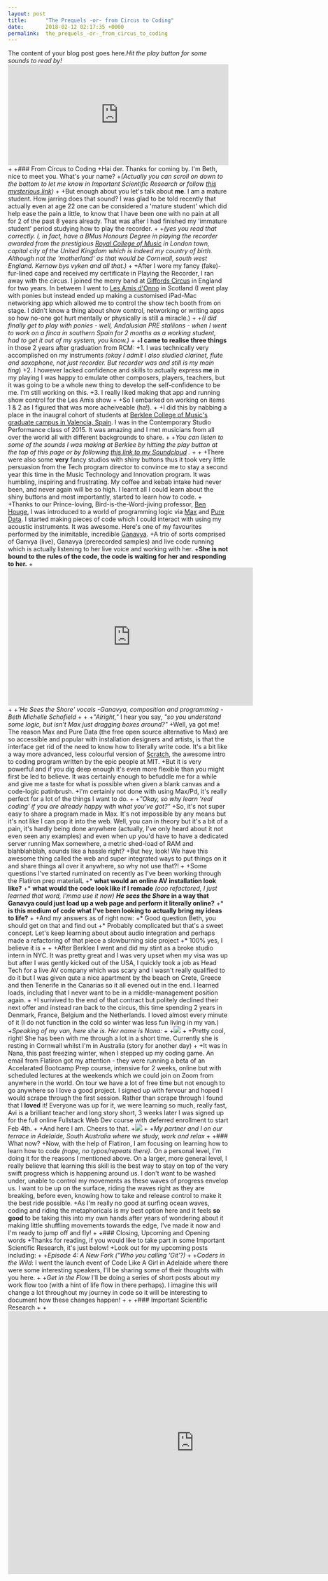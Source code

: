 ```yaml
---
layout: post
title:      "The Prequels -or- from Circus to Coding"
date:       2018-02-12 02:17:35 +0000
permalink:  the_prequels_-or-_from_circus_to_coding
---
```



The content of your blog post goes here.*Hit the play button for some sounds to read by!*<iframe width="100%" height="230" scrolling="no" frameborder="no" allow="autoplay" src="https://w.soundcloud.com/player/?url=https%3A//api.soundcloud.com/playlists/8200112&amp;color=%23ff5500&amp;auto_play=false&amp;hide_related=false&amp;show_comments=true&amp;show_user=true&amp;show_reposts=false&amp;show_teaser=true&amp;visual=true"></iframe>
 +
 +### From Circus to Coding
 +Hai der. Thanks for coming by. I'm Beth, nice to meet you. What's your name? 
 +*(Actually you can scroll on down to the bottom to let me know in Important Scientific Research or follow [this mysterious link](https://goo.gl/forms/gbItbt8VlW7nPgpn2))*
 +
 +But enough about you let's talk about **me**. I am a mature student. How jarring does that sound? I was glad to be told recently that actually even at age 22 one can be considered a 'mature student' which did help ease the pain a little, to know that I have been one with no pain at all for 2 of the past 8 years already. That was after I had finished my 'immature student' period studying how to play the recorder. 
 +
 +*(yes you read that correctly. I, in fact, have a BMus Honours Degree in playing the recorder awarded from the prestigious [Royal College of Music](http://www.rcm.ac.uk/) in London town, capital city of the United Kingdom which is indeed my country of birth. Although not the 'motherland' as that would be Cornwall, south west England. Kernow bys vyken and all that.)*
 +
 +After I wore my fancy (fake)-fur-lined cape and received my certificate in Playing the Recorder, I ran away with the circus. I joined the merry band at [Giffords Circus](http://www.giffordscircus.com/) in England for two years. In between I went to [Les Amis d'Onno](https://www.lesamisdonno.com/) in Scotland (I went play with ponies but instead ended up making a customised iPad-Mac networking app which allowed me to control the show tech booth from on stage. I didn't know a thing about show control, networking or writing apps so how no-one got hurt mentally or physically is still a miracle.)
 +
 +*(I did finally get to play with ponies - well, Andalusian PRE stallions - when I went to work on a finca in southern Spain for 2 months as a working student, had to get it out of my system, you know.)*
 +
 +**I came to realise three things** in those 2 years after graduation from RCM:
 +1. I was technically very accomplished on my instruments *(okay I admit I also studied clarinet, flute and saxophone, not just recorder. But recorder was and still is my main ting*)
 +2. I however lacked confidence and skills to actually express **me** in my playing I was happy to emulate other composers, players, teachers, but it was going to be a whole new thing to develop the self-confidence to be me. I'm still working on this.
 +3. I really liked making that app and running show control for the Les Amis show
 +
 +So I embarked on working on items 1 & 2 as I figured that was more acheiveable (ha!).
 +
 +I did this by nabbing a place in the inaugral cohort of students at [Berklee College of Music's graduate campus in Valencia, Spain](https://valencia.berklee.edu/). I was in the Contemporary Studio Performance class of 2015. It was amazing and I met musicians from all over the world all with different backgrounds to share. 
 +
 +*You can listen to some of the sounds I was making at Berklee by hitting the play button at the top of this page or by following [this link to my Soundcloud](https://soundcloud.com/beth-schofield/sets/portfolio-woodwinds) .*
 +
 +
 +There were also some **very** fancy studios with shiny buttons thus it took very little persuasion from the Tech program director to convince me to stay a second year this time in the Music Technology and Innovation program. It was humbling, inspiring and frustrating. My coffee and kebab intake had never been, and never again will be so high. I learnt all I could learn about the shiny buttons and most importantly, started to learn how to code. 
 +
 +Thanks to our Prince-loving, Bird-is-the-Word-jiving professor, [Ben Houge](http://www.benhouge.com/), I was introduced to a world of programming logic via [Max](https://cycling74.com/products/max/) and [Pure Data](https://puredata.info/). I started making pieces of code which I could interact with using my acoustic instruments. It was awesome. Here's one of my favourites performed by the inimitable, incredible [Ganavya](https://www.ganavya.com/). 
 +A trio of sorts comprised of Ganvya (live), Ganavya (prerecorded samples) and live code running which is actually listening to her live voice and working with her. 
 +**She is not bound to the rules of the code, the code is waiting for her and responding to her.**
 +<iframe width="560" height="315" src="https://www.youtube.com/embed/iMHbCSaY3UA?rel=0&amp;showinfo=0&amp;start=10" frameborder="0" allow="autoplay; encrypted-media" allowfullscreen></iframe>
 +
 +*'He Sees the Shore' vocals -Ganavya, composition and programming -Beth Michelle Schofield*
 +
 +
 +*"Alright,"* I hear you say, *"so you understand some logic, but isn't Max just dragging boxes around?"*
 +Well, ya got me! The reason Max and Pure Data (the free open source alternative to Max) are so accessible and popular with installation designers and artists, is that the interface get rid of the need to know how to literally write code. It's a bit like a way more advanced, less colourful version of [Scratch](https://scratch.mit.edu), the awesome intro to coding program written by the epic people at MIT.
 +But it is very powerful and if you dig deep enough it's even more flexible than you might first be led to believe. It was certainly enough to befuddle me for a while and give me a taste for what is possible when given a blank canvas and a code-logic patinbrush.
 +I'm certainly not done with using Max/Pd, it's really perfect for a lot of the things I want to do.
 +
 +*"Okay, so why learn 'real coding' if you are already happy with what you've got?"*
 +So, it's not super easy to share a program made in Max. It's not impossible by any means but it's not like I can pop it into the web. Well, you can in theory but it's a bit of a pain, it's hardly being done anywhere (actually, I've only heard about it not even seen any examples) and even when up you'd have to have a dedicated server running Max somewhere, a metric shed-load of RAM and blahblahblah, sounds like a hassle right?
 +But hey, look! We have this awesome thing called the web and super integrated ways to put things on it and share things all over it anywhere, so why not use that?! 
 +
 +Some questions I've started ruminated on recently as I've been working through the Flatiron prep materialL 
 +* **what would an online AV installation look like?**
 +* **what would the code look like if I remade** *(ooo refactored, I just learned that word, I'mma use it now)* ***He sees the Shore* in a way that Ganavya could just load up a web page and perform it literally online?**
 +* **is this medium of code what I've been looking to actually bring my ideas to life?**
 +
 +And my answers as of right now:
 +* Good question Beth, you should get on that and find out
 +* Probably complicated but that's a sweet concept. Let's keep learning about about audio integration and perhaps made a refactoring of that piece a slowburning side project
 +* 100% yes, I believe it is
 +
 +
 +After Berklee I went and did my stint as a broke studio intern in NYC. It was pretty great and I was very upset when my visa was up but after I was gently kicked out of the USA, I quickly took a job as Head Tech for a live AV company which was scary and I wasn't really qualified to do it but I was given qute a nice apartment by the beach on Crete, Greece and then Tenerife in the Canarias so it all evened out in the end. I learned loads, including that I never want to be in a middle-management position again.
 +
 +I surivived to the end of that contract but politely declined their next offer and instead ran back to the circus, this time spending 2 years in Denmark, France, Belgium and the Netherlands. I loved almost every minute of it (I do not function in the cold so winter was less fun living in my van.) 
 +*Speaking of my van, here she is. Her name is Nana:*
 +
 +![](https://scontent-syd2-1.xx.fbcdn.net/v/t1.0-9/14570362_10154616326701252_4175797184579751945_n.jpg?oh=07216ae63928c3dc3dfead788be1e6be&oe=5B0C3B88)
 +
 +Pretty cool, right! She has been with me through a lot in a short time. Currently she is resting in Cornwall whilst I'm in Australia (story for another day)
 +
 +It was in Nana, this past freezing winter, when I stepped up my coding game. An email from Flatiron got my attention - they were running a beta of an Accelarated Bootcamp Prep course, intensive for 2 weeks, online but with scheduled lectures at the weekends which we could join on Zoom from anywhere in the world. On tour we have a lot of free time but not enough to go anywhere so I love a good project. I signed up with fervour and hoped I would scrape through the first session. Rather than scrape through I found that I **loved** it! Everyone was up for it, we were learning so much, really fast, Avi is a brilliant teacher and long story short, 3 weeks later I was signed up for the full online Fullstack Web Dev course with deferred enrollment to start Feb 4th.
 +
 +And here I am. Cheers to that.
 +![](https://scontent-syd2-1.xx.fbcdn.net/v/t1.0-9/27545402_10156119322246252_7222934781701564048_n.jpg?oh=2d87d035be4e12af4cb340cae797f0d5&oe=5B14F75E)
 +
 +*My partner and I on our terrace in Adelaide, South Australia where we study, work and relax*
 +
 +### What now?
 +Now, with the help of Flatiron, I am focusing on learning how to learn how to code *(nope, no typos/repeats there)*. On a personal level, I'm doing it for the reasons I mentioned above. On a larger, more general level, I really believe that learning this skill is the best way to stay on top of the very swift progress which is happening around us. I don't want to be washed under, unable to control my movements as these waves of progress envelop us. I want to be up on the surface, riding the waves right as they are breaking, before even, knowing how to take and release control to make it the best ride possible.
 +As I'm really no good at surfing ocean waves, coding and riding the metaphoricals is my best option here and it feels **so good** to be taking this into my own hands after years of wondering about it making little shuffling movements towards the edge, I've made it now and I'm ready to jump off and fly!
 +
 +### Closing, Upcoming and Opening words
 +Thanks for reading, if you would like to take part in some Important Scientific Research, it's just below!
 +Look out for my upcoming posts including:
 +
 +*Episode 4: A New Fork ("Who you calling 'Git'?)*
 +
 +*Coders in the Wild*: I went the launch event of Code Like A Girl in Adelaide where there were some interesting speakers, I'll be sharing some of their thoughts with you here.
 +
 +*Get in the Flow* I'll be doing a series of short posts about my work flow too (with a hint of life flow in there perhaps). I imagine this will change a lot throughout my journey in code so it will be interesting to document how these changes happen!
 +
 +
 +### Important Scientific Research
 +
 +<iframe src="https://docs.google.com/forms/d/e/1FAIpQLSc1NVdhVjEiaZov_vIThYRACNTQyhO_fA3g_v4JrcOorg3BDQ/viewform?embedded=true" width="850" height="600" frameborder="0" marginheight="0" marginwidth="0">Loading...</iframe>

